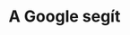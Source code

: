 ---
layout: riddle
title: A Google segít
sha256: 8387a7ca09b0e38dd1bdefae3388332491b0757e2d9989217a8fb97a1e829612
image: normal_4b83e4e4bcb18e43.png
creator: Kozaróczy Zsolt
year: 2015
---